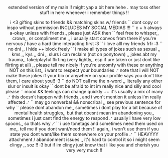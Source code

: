 <p align="center">extended version of my main !! might yap a bit here hehe . may toss other stuff in here whenever i remember things !!<p align="center">

<p align="center"> i <3 gifting skins to friends && matching skins w/ friends `` dont copy or inspo without permission INCLUDES MY SOCIAL MEDIAS !!! `` c + h always a-okay unless with friends,, please just ASK then `` feel free to whisper,, crown,, or compliment me ,, i usually start convos from there if you're nervous / have a hard time interacting first :3 `` i love alll my friends frfr :3 `` no dni ,, i hide ++ block freely `` i make all types of jokes such as sexual ,, kms ,, kys ,, dni ,, slurs i can reclaim (not on ponytown) ,, jokes abt my trauma,, fake/playful flirting (very lightly,, esp if ure taken or just dont like flirting at all) ,, please tell me nicely if you're uncomfy with these or anything NOT on this list,, i want to respect your boundaries .ᐟ note that i will NOT make these jokes if your bio or anywhere on your profile says you don't like them, I care about you!! :3 `` do NOT call me the n-word ,, literally any other slur or insult is okay `` dont be afraid to int im really nice and silly and cool please `` mood && feelings can change quickly ++ it's usually a mix of many .ᐟ this doesn't happen with friends,, and i won't mention it unless i'm really affected .ᐟ `` may go nonverbal && nonscribal ,, see previous sentence for why `` please dont abandon me,, sometimes i dont play for a bit because of mental health struggles,, but that doesnt mean im abandoning you,, sometimes i just cant find the energy to respond .ᐟ usually i have very low spoons,, so thats why .ᐟ `` i use tonetags and sometimes need them used on me,, tell me if you dont want/need them !! again,, i won't use them if you state you dont want/like them somewhere on your profile .ᐟ `` HEAVYYY attachment / abandonment issues ,, it's hard to control it so i might seem clingy ,, soz !! :3 but if im clingy just know that i like you and cherish you very very much !!<p align="center">
